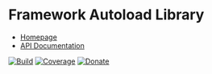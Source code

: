 # Framework Autoload Library

- [Homepage](https://the-framework.gitlab.io/libraries/autoload.html)
- [API Documentation](https://the-framework.gitlab.io/libraries/autoload/docs/)

[![Build](https://gitlab.com/the-framework/libraries/autoload/badges/master/pipeline.svg)](https://gitlab.com/the-framework/libraries/autoload/-/jobs)
[![Coverage](https://gitlab.com/the-framework/libraries/autoload/badges/master/coverage.svg?job=test:php7.3)](https://the-framework.gitlab.io/libraries/autoload/coverage/)
[![Donate](https://img.shields.io/badge/Donate-PayPal-blue.svg)](https://www.paypal.com/cgi-bin/webscr?cmd=_s-xclick&hosted_button_id=NGBNW5PY4VSJ4)
